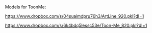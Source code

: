 Models for ToonMe: 

https://www.dropbox.com/s/04suaimdpru76h3/ArtLine_920.pkl?dl=1 

https://www.dropbox.com/s/6k4bdq5lessc53e/Toon-Me_820.pkl?dl=1 